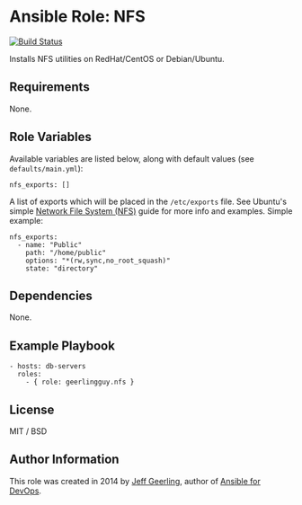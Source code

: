 # Ansible Role: NFS

[![Build Status](https://travis-ci.org/geerlingguy/ansible-role-nfs.svg?branch=master)](https://travis-ci.org/geerlingguy/ansible-role-nfs)

Installs NFS utilities on RedHat/CentOS or Debian/Ubuntu.

## Requirements

None.

## Role Variables

Available variables are listed below, along with default values (see `defaults/main.yml`):

    nfs_exports: []

A list of exports which will be placed in the `/etc/exports` file. See Ubuntu's simple [Network File System (NFS)](https://help.ubuntu.com/14.04/serverguide/network-file-system.html) guide for more info and examples.
Simple example: 
```
nfs_exports: 
  - name: "Public"
    path: "/home/public"
    options: "*(rw,sync,no_root_squash)"
    state: "directory"
```

## Dependencies

None.

## Example Playbook

    - hosts: db-servers
      roles:
        - { role: geerlingguy.nfs }

## License

MIT / BSD

## Author Information

This role was created in 2014 by [Jeff Geerling](https://www.jeffgeerling.com/), author of [Ansible for DevOps](https://www.ansiblefordevops.com/).
